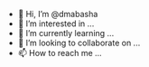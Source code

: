 - 👋 Hi, I’m @dmabasha
- 👀 I’m interested in ...
- 🌱 I’m currently learning ...
- 💞️ I’m looking to collaborate on ...
- 📫 How to reach me ...

<!---
dmabasha/dmabasha is a ✨ special ✨ repository because its `README.md` (this file) appears on your GitHub profile.
You can click the Preview link to take a look at your changes.
--->
